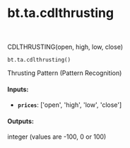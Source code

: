 <div itemscope itemtype="http://developers.google.com/ReferenceObject">
<meta itemprop="name" content="bt.ta.cdlthrusting" />
<meta itemprop="path" content="Stable" />
</div>

# bt.ta.cdlthrusting

<!-- Insert buttons and diff -->

<table class="tfo-notebook-buttons tfo-api nocontent" align="left">

</table>



CDLTHRUSTING(open, high, low, close)

<pre class="devsite-click-to-copy prettyprint lang-py tfo-signature-link">
<code>bt.ta.cdlthrusting()
</code></pre>



<!-- Placeholder for "Used in" -->

Thrusting Pattern (Pattern Recognition)

#### Inputs:


* <b>`prices`</b>: ['open', 'high', 'low', 'close']


#### Outputs:

integer (values are -100, 0 or 100)
